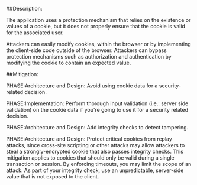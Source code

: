 ##Description:

The application uses a protection mechanism that relies on the existence or values of a cookie, but it does not properly ensure that the cookie is valid for the associated user.

Attackers can easily modify cookies, within the browser or by implementing the client-side code outside of the browser. Attackers can bypass protection mechanisms such as authorization and authentication by modifying the cookie to contain an expected value.

##Mitigation:


PHASE:Architecture and Design:
Avoid using cookie data for a security-related decision.

PHASE:Implementation:
Perform thorough input validation (i.e.: server side validation) on the cookie data if you're going to use it for a security related decision.

PHASE:Architecture and Design:
Add integrity checks to detect tampering.

PHASE:Architecture and Design:
Protect critical cookies from replay attacks, since cross-site scripting or other attacks may allow attackers to steal a strongly-encrypted cookie that also passes integrity checks. This mitigation applies to cookies that should only be valid during a single transaction or session. By enforcing timeouts, you may limit the scope of an attack. As part of your integrity check, use an unpredictable, server-side value that is not exposed to the client.

